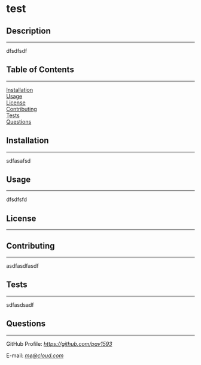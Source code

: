 # **test**  

## **Description**
---
dfsdfsdf
  

## **Table of Contents**
---
[Installation](#installation)  
[Usage](#usage)  
[License](#license)  
[Contributing](#contributing)  
[Tests](#tests)  
[Questions](#questions)  

## **Installation**  
---
sdfasafsd
  

## **Usage**  
---
dfsdfsfd
  

## **License**  
---

## **Contributing**  
---
asdfasdfasdf
  

## **Tests**  
---
sdfasdsadf
  

## **Questions**  
---

GitHub Profile:  *https://github.com/pav1593*  

E-mail:  *me@cloud.com*  

